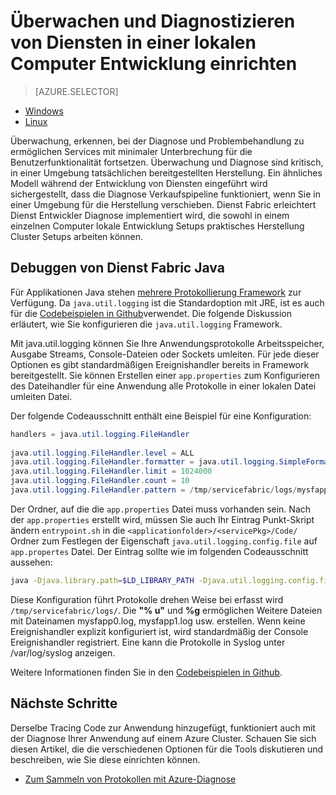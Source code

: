 <properties
   pageTitle="Lokal überwachen und diagnostizieren Services mit Azure Service Fabric geschrieben | Microsoft Azure"
   description="Informationen Sie zum Überwachen und diagnostizieren Ihrer Dienste mit Microsoft Azure Service Fabric auf einem Computer lokale Entwicklung geschrieben."
   services="service-fabric"
   documentationCenter=".net"
   authors="mani-ramaswamy"
   manager="timlt"
   editor=""/>

<tags
   ms.service="service-fabric"
   ms.devlang="dotnet"
   ms.topic="article"
   ms.tgt_pltfrm="NA"
   ms.workload="NA"
   ms.date="09/24/2016"
   ms.author="subramar"/>


# <a name="monitor-and-diagnose-services-in-a-local-machine-development-setup"></a>Überwachen und Diagnostizieren von Diensten in einer lokalen Computer Entwicklung einrichten


> [AZURE.SELECTOR]
- [Windows](service-fabric-diagnostics-how-to-monitor-and-diagnose-services-locally.md)
- [Linux](service-fabric-diagnostics-how-to-monitor-and-diagnose-services-locally-linux.md)

Überwachung, erkennen, bei der Diagnose und Problembehandlung zu ermöglichen Services mit minimaler Unterbrechung für die Benutzerfunktionalität fortsetzen. Überwachung und Diagnose sind kritisch, in einer Umgebung tatsächlichen bereitgestellten Herstellung. Ein ähnliches Modell während der Entwicklung von Diensten eingeführt wird sichergestellt, dass die Diagnose Verkaufspipeline funktioniert, wenn Sie in einer Umgebung für die Herstellung verschieben. Dienst Fabric erleichtert Dienst Entwickler Diagnose implementiert wird, die sowohl in einem einzelnen Computer lokale Entwicklung Setups praktisches Herstellung Cluster Setups arbeiten können.


## <a name="debugging-service-fabric-java-applications"></a>Debuggen von Dienst Fabric Java

Für Applikationen Java stehen [mehrere Protokollierung Framework](http://en.wikipedia.org/wiki/Java_logging_framework) zur Verfügung. Da `java.util.logging` ist die Standardoption mit JRE, ist es auch für die [Codebeispielen in Github](http://github.com/Azure-Samples/service-fabric-java-getting-started)verwendet.  Die folgende Diskussion erläutert, wie Sie konfigurieren die `java.util.logging` Framework. 
 
Mit java.util.logging können Sie Ihre Anwendungsprotokolle Arbeitsspeicher, Ausgabe Streams, Console-Dateien oder Sockets umleiten. Für jede dieser Optionen es gibt standardmäßigen Ereignishandler bereits in Framework bereitgestellt. Sie können Erstellen einer `app.properties` zum Konfigurieren des Dateihandler für eine Anwendung alle Protokolle in einer lokalen Datei umleiten Datei. 

Der folgende Codeausschnitt enthält eine Beispiel für eine Konfiguration: 

```java 
handlers = java.util.logging.FileHandler
 
java.util.logging.FileHandler.level = ALL
java.util.logging.FileHandler.formatter = java.util.logging.SimpleFormatter
java.util.logging.FileHandler.limit = 1024000
java.util.logging.FileHandler.count = 10
java.util.logging.FileHandler.pattern = /tmp/servicefabric/logs/mysfapp%u.%g.log             
```

Der Ordner, auf die die `app.properties` Datei muss vorhanden sein. Nach der `app.properties` erstellt wird, müssen Sie auch Ihr Eintrag Punkt-Skript ändern `entrypoint.sh` in die `<applicationfolder>/<servicePkg>/Code/` Ordner zum Festlegen der Eigenschaft `java.util.logging.config.file` auf `app.propertes` Datei. Der Eintrag sollte wie im folgenden Codeausschnitt aussehen:

```sh 
java -Djava.library.path=$LD_LIBRARY_PATH -Djava.util.logging.config.file=<path to app.properties> -jar <service name>.jar
```
 
 
Diese Konfiguration führt Protokolle drehen Weise bei erfasst wird `/tmp/servicefabric/logs/`. Die **"% u"** und **%g** ermöglichen Weitere Dateien mit Dateinamen mysfapp0.log, mysfapp1.log usw. erstellen. Wenn keine Ereignishandler explizit konfiguriert ist, wird standardmäßig der Console Ereignishandler registriert. Eine kann die Protokolle in Syslog unter /var/log/syslog anzeigen.
 
Weitere Informationen finden Sie in den [Codebeispielen in Github](http://github.com/Azure-Samples/service-fabric-java-getting-started).  



## <a name="next-steps"></a>Nächste Schritte
Derselbe Tracing Code zur Anwendung hinzugefügt, funktioniert auch mit der Diagnose Ihrer Anwendung auf einem Azure Cluster. Schauen Sie sich diesen Artikel, die die verschiedenen Optionen für die Tools diskutieren und beschreiben, wie Sie diese einrichten können.
* [Zum Sammeln von Protokollen mit Azure-Diagnose](service-fabric-diagnostics-how-to-setup-lad.md)

